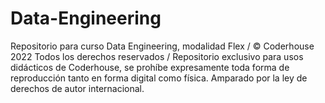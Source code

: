 # Data-Engineering
Repositorio para curso Data Engineering, modalidad Flex /
© Coderhouse 2022 Todos los derechos reservados /
Repositorio exclusivo para usos didácticos de Coderhouse, se prohíbe expresamente toda forma de reproducción tanto en forma digital como física.
Amparado por la ley de derechos de autor internacional.
